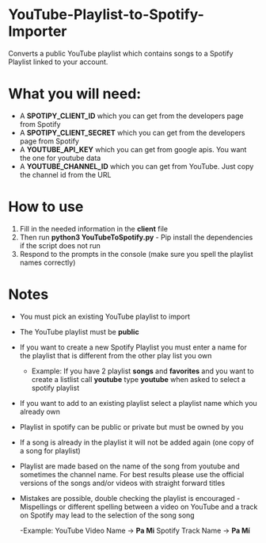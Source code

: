 # YouTube-Playlist-to-Spotify-Importer
Converts a public YouTube playlist which contains songs to a Spotify Playlist linked to your account.

# What you will need:
  - A **SPOTIPY_CLIENT_ID** which you can get from the developers page from Spotify
  - A **SPOTIPY_CLIENT_SECRET** which you can get from the developers page from Spotify
  - A **YOUTUBE_API_KEY** which you can get from google apis. You want the one for youtube data
  - A **YOUTUBE_CHANNEL_ID** which you can get from YouTube. Just copy the channel id from the URL

# How to use
  1. Fill in the needed information in the **client** file
  2. Then run **python3 YouTubeToSpotify.py**
    - Pip install the dependencies if the script does not run
  3. Respond to the prompts in the console (make sure you spell the playlist names correctly)

# Notes
  - You must pick an existing YouTube playlist to import
  - The YouTube playlist must be **public**
  - If you want to create a new Spotify Playlist you must enter a name for the playlist that is different from the other play list you own 
    
    - Example: If you have 2 playlist **songs** and **favorites** and you want to create a listlist call **youtube** type **youtube** when asked to select a spotify playlist
  - If you want to add to an existing playlist select a playlist name which you already own
  - Playlist in spotify can be public or private but must be owned by you
  - If a song is already in the playlist it will not be added again (one copy of a song for playlist)
  - Playlist are made based on the name of the song from youtube and sometimes the channel name. For best results please use the official versions of the songs and/or videos with straight forward titles
  - Mistakes are possible, double checking the playlist is encouraged 
  -Mispellings or different spelling between a video on YouTube and a track on Spotify may lead to the selection of the song song
  
    -Example: YouTube Video Name -> **Pa Mi** Spotify Track Name -> **Pa Mí**
  
